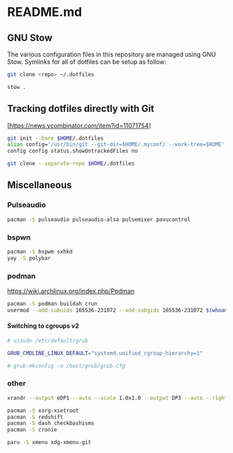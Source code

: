 # README.md

## GNU Stow

The various configuration files in this repository are managed using GNU Stow. Symlinks for all of dotfiles can be setup as follow:

```sh
git clone <repo> ~/.dotfiles

stow .
```

## Tracking dotfiles directly with Git

[https://news.ycombinator.com/item?id=11071754]

```sh
git init --bare $HOME/.dotfiles
alias config='/usr/bin/git --git-dir=$HOME/.myconf/ --work-tree=$HOME'
config config status.showUntrackedFiles no
```

```sh
git clone --separate-repo $HOME/.dotfiles
```

## Miscellaneous

### Pulseaudio

```sh
pacman -S pulseaudio pulseaudio-alsa pulsemixer pavucontrol
```

### bspwn

```sh
pacman -S bspwm sxhkd
yay -S polybar
```

### podman

<https://wiki.archlinux.org/index.php/Podman>

```sh
pacman -S podman buildah crun
usermod --add-subuids 165536-231072 --add-subgids 165536-231072 $(whoami)
```

#### Switching to cgroups v2

```sh
# visudo /etc/default/grub

GRUB_CMDLINE_LINUX_DEFAULT="systemd.unified_cgroup_hierarchy=1"

# grub-mkconfig -o /boot/grub/grub.cfg
```

### other

```sh
xrandr --output eDP1 --auto --scale 1.0x1.0 --output DP3 --auto --right-of eDP1
```

```sh
pacman -S xorg-xsetroot
pacman -S redshift
pacman -S dash checkbashisms
pacman -S cronie
```

```sh
paru -S xmenu xdg-xmenu-git
```
